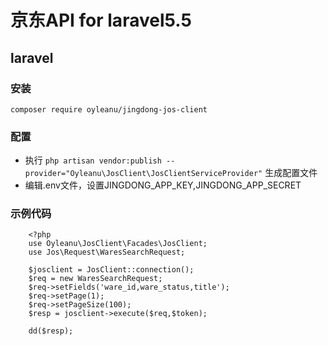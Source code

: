 # 京东API for laravel5.5

## laravel
### 安装
`composer require oyleanu/jingdong-jos-client`
### 配置
* 执行 `php artisan vendor:publish --provider="Oyleanu\JosClient\JosClientServiceProvider"` 生成配置文件
* 编辑.env文件，设置JINGDONG_APP_KEY,JINGDONG_APP_SECRET
### 示例代码
```
	<?php
	use Oyleanu\JosClient\Facades\JosClient;
	use Jos\Request\WaresSearchRequest;
	
	$josclient = JosClient::connection();
	$req = new WaresSearchRequest;
	$req->setFields('ware_id,ware_status,title');
	$req->setPage(1);
	$req->setPageSize(100);
	$resp = josclient->execute($req,$token);
	
	dd($resp);
```
